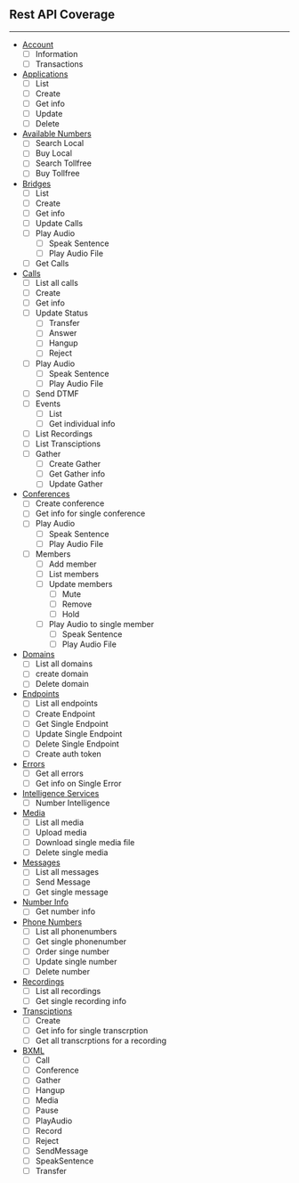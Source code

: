 ## Rest API Coverage
------------
* [Account](http://ap.bandwidth.com/docs/rest-api/account/)
    * [ ] Information
    * [ ] Transactions
* [Applications](http://ap.bandwidth.com/docs/rest-api/applications/)
    * [ ] List
    * [ ] Create
    * [ ] Get info
    * [ ] Update
    * [ ] Delete
* [Available Numbers](http://ap.bandwidth.com/docs/rest-api/available-numbers/)
    * [ ] Search Local
    * [ ] Buy Local
    * [ ] Search Tollfree
    * [ ] Buy Tollfree
* [Bridges](http://ap.bandwidth.com/docs/rest-api/bridges/)
    * [ ] List
    * [ ] Create
    * [ ] Get info
    * [ ] Update Calls
    * [ ] Play Audio
        * [ ] Speak Sentence
        * [ ] Play Audio File
    * [ ] Get Calls
* [Calls](http://ap.bandwidth.com/docs/rest-api/calls/)
    * [ ] List all calls
    * [ ] Create
    * [ ] Get info
    * [ ] Update Status
        * [ ] Transfer
        * [ ] Answer
        * [ ] Hangup
        * [ ] Reject
    * [ ] Play Audio
        * [ ] Speak Sentence
        * [ ] Play Audio File
    * [ ] Send DTMF
    * [ ] Events
        * [ ] List
        * [ ] Get individual info
    * [ ] List Recordings
    * [ ] List Transciptions
    * [ ] Gather
        * [ ] Create Gather
        * [ ] Get Gather info
        * [ ] Update Gather
* [Conferences](http://ap.bandwidth.com/docs/rest-api/conferences/)
    * [ ] Create conference
    * [ ] Get info for single conference
    * [ ] Play Audio
        * [ ] Speak Sentence
        * [ ] Play Audio File
    * [ ] Members
        * [ ] Add member
        * [ ] List members
        * [ ] Update members
            * [ ] Mute
            * [ ] Remove
            * [ ] Hold
        * [ ] Play Audio to single member
            * [ ] Speak Sentence
            * [ ] Play Audio File
* [Domains](http://ap.bandwidth.com/docs/rest-api/domains/)
    * [ ] List all domains
    * [ ] create domain
    * [ ] Delete domain
* [Endpoints](http://ap.bandwidth.com/docs/rest-api/endpoints/)
    * [ ] List all endpoints
    * [ ] Create Endpoint
    * [ ] Get Single Endpoint
    * [ ] Update Single Endpoint
    * [ ] Delete Single Endpoint
    * [ ] Create auth token
* [Errors](http://ap.bandwidth.com/docs/rest-api/errors/)
    * [ ] Get all errors
    * [ ] Get info on Single Error
* [Intelligence Services](http://ap.bandwidth.com/docs/rest-api/intelligenceservices/)
    * [ ] Number Intelligence
* [Media](http://ap.bandwidth.com/docs/rest-api/media/)
    * [ ] List all media
    * [ ] Upload media
    * [ ] Download single media file
    * [ ] Delete single media
* [Messages](http://ap.bandwidth.com/docs/rest-api/messages/)
    * [ ] List all messages
    * [ ] Send Message
    * [ ] Get single message
* [Number Info](http://ap.bandwidth.com/docs/rest-api/numberinfo/)
    * [ ] Get number info
* [Phone Numbers](http://ap.bandwidth.com/docs/rest-api/phonenumbers/)
    * [ ] List all phonenumbers
    * [ ] Get single phonenumber
    * [ ] Order singe number
    * [ ] Update single number
    * [ ] Delete number
* [Recordings](http://ap.bandwidth.com/docs/rest-api/recordings/)
    * [ ] List all recordings
    * [ ] Get single recording info
* [Transciptions](http://ap.bandwidth.com/docs/rest-api/recordingsidtranscriptions/)
    * [ ] Create
    * [ ] Get info for single transcrption
    * [ ] Get all transcrptions for a recording
* [BXML](http://ap.bandwidth.com/docs/xml/)
    * [ ] Call
    * [ ] Conference
    * [ ] Gather
    * [ ] Hangup
    * [ ] Media
    * [ ] Pause
    * [ ] PlayAudio
    * [ ] Record
    * [ ] Reject
    * [ ] SendMessage
    * [ ] SpeakSentence
    * [ ] Transfer
